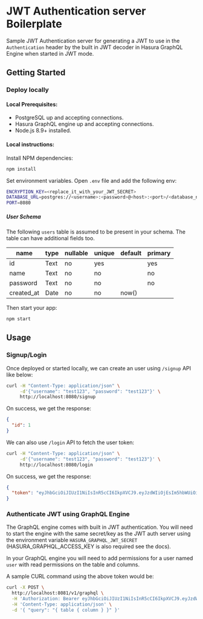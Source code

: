 # JWT Authentication server Boilerplate

Sample JWT Authentication server for generating a JWT to use in the `Authentication` header by the built in JWT decoder in Hasura GraphQL Engine when started in JWT mode.

## Getting Started

### Deploy locally

#### Local Prerequisites:

-   PostgreSQL up and accepting connections.
-   Hasura GraphQL engine up and accepting connections.
-   Node.js 8.9+ installed.

#### Local instructions:

Install NPM dependencies:

```bash
npm install
```

Set environment variables. Open `.env` file and add the following env:

```bash
ENCRYPTION_KEY=<replace_it_with_your_JWT_SECRET>
DATABASE_URL=postgres://<username>:<password>@<host>:<port>/<database_name>
PORT=8080
```

##### User Schema

The following `users` table is assumed to be present in your schema. The table can have additional fields too.

| name       | type    | nullable | unique | default | primary |
| ---------- | ------- | -------- | ------ | ------- | ------- |
| id         | Text    | no       | yes    |         | yes     |
| name       | Text    | no       | no     |         | no      |
| password   | Text    | no       | no     |         | no      |
| created_at | Date    | no       | no     | now()   |         |

Then start your app:

```bash
npm start
```

## Usage

### Signup/Login

Once deployed or started locally, we can create an user using `/signup` API like below:

```bash
curl -H "Content-Type: application/json" \
     -d'{"username": "test123", "password": "test123"}' \
     http://localhost:8080/signup
```

On success, we get the response:

```json
{
  "id": 1
}
```

We can also use `/login` API to fetch the user token:

```bash
curl -H "Content-Type: application/json" \
     -d'{"username": "test123", "password": "test123"}' \
     http://localhost:8080/login
```

On success, we get the response:

```json
{
  "token": "eyJhbGciOiJIUzI1NiIsInR5cCI6IkpXVCJ9.eyJzdWIiOjEsIm5hbWUiOiJ0ZXN0MTIzIiwiaWF0IjoxNTQwMjkyMzgyLjQwOSwiaHR0cHM6Ly9oYXN1cmEuaW8vand0L2NsYWltcyI6eyJ4LWhhc3VyYS1hbGxvd2VkLXJvbGVzIjpbImVkaXRvciIsInVzZXIiLCJtb2QiXSwieC1oYXN1cmEtdXNlci1pZCI6MSwieC1oYXN1cmEtZGVmYXVsdC1yb2xlIjoidXNlciJ9fQ.KtAUroqyBroBJL7O9og3Z4JnRkWNfr07cHQfeLarclU"
}
```

### Authenticate JWT using GraphQL Engine

The GraphQL engine comes with built in JWT authentication.  You will need to start the engine with the same secret/key as the JWT auth server using the environment variable `HASURA_GRAPHQL_JWT_SECRET` (HASURA_GRAPHQL_ACCESS_KEY is also required see the docs).

In your GraphQL engine you will need to add permissions for a user named `user` with read permissions on the table and columns.

A sample CURL command using the above token would be:

```bash
curl -X POST \
  http://localhost:8081/v1/graphql \
  -H 'Authorization: Bearer eyJhbGciOiJIUzI1NiIsInR5cCI6IkpXVCJ9.eyJzdWIiOiIxIiwibmFtZSI6InRlc3QxMjMiLCJpYXQiOjE1NDAzNzY4MTUuODUzLCJodHRwczovL2hhc3VyYS5pby9qd3QvY2xhaW1zIjp7IngtaGFzdXJhLWFsbG93ZWQtcm9sZXMiOlsiZWRpdG9yIiwidXNlciIsIm1vZCJdLCJ4LWhhc3VyYS11c2VyLWlkIjoiMSIsIngtaGFzdXJhLWRlZmF1bHQtcm9sZSI6InVzZXIiLCJ4LWhhc3VyYS1yb2xlIjoidXNlciJ9fQ.w9uj0FtesZOFUnwYT2KOWHr6IKWsDRuOC9G2GakBgMI' \
  -H 'Content-Type: application/json' \
  -d '{ "query": "{ table { column } }" }'
```
